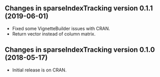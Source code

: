 ## Changes in sparseIndexTracking version 0.1.1 (2019-06-01)

* Fixed some VignetteBuilder issues with CRAN.
* Return vector instead of column matrix.


## Changes in sparseIndexTracking version 0.1.0 (2018-05-17)

* Initial release is on CRAN.

